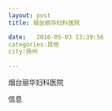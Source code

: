 ```yaml
--- 
layout: post 
title: 烟台丽华妇科医院

date:   2016-05-03 13:39:56 
categories:其他  
city:扬州
  
--- 
```

   
烟台丽华妇科医院

信息

